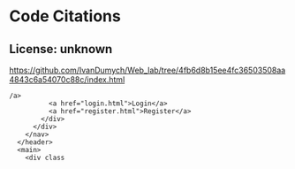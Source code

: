 # Code Citations

## License: unknown
https://github.com/IvanDumych/Web_lab/tree/4fb6d8b15ee4fc36503508aa4843c6a54070c88c/index.html

```
/a>
          <a href="login.html">Login</a>
          <a href="register.html">Register</a>
        </div>
      </div>
    </nav>
  </header>
  <main>
    <div class
```

